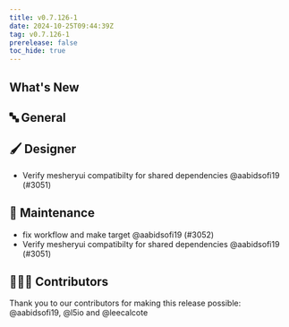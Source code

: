 ```yaml
---
title: v0.7.126-1
date: 2024-10-25T09:44:39Z
tag: v0.7.126-1
prerelease: false
toc_hide: true
---
```


## What's New
## 🔤 General
## 🖌️ Designer

- Verify mesheryui compatibilty for shared dependencies @aabidsofi19 (#3051)

## 🧰 Maintenance

- fix workflow and make target @aabidsofi19 (#3052)
- Verify mesheryui compatibilty for shared dependencies @aabidsofi19 (#3051)

## 👨🏽‍💻 Contributors

Thank you to our contributors for making this release possible:
@aabidsofi19, @l5io and @leecalcote
